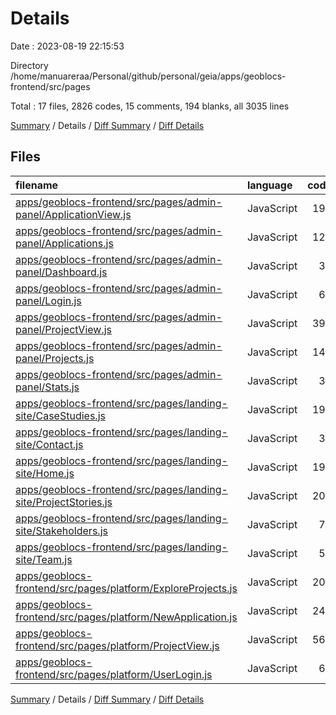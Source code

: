 # Details

Date : 2023-08-19 22:15:53

Directory /home/manuareraa/Personal/github/personal/geia/apps/geoblocs-frontend/src/pages

Total : 17 files,  2826 codes, 15 comments, 194 blanks, all 3035 lines

[Summary](results.md) / Details / [Diff Summary](diff.md) / [Diff Details](diff-details.md)

## Files
| filename | language | code | comment | blank | total |
| :--- | :--- | ---: | ---: | ---: | ---: |
| [apps/geoblocs-frontend/src/pages/admin-panel/ApplicationView.js](/apps/geoblocs-frontend/src/pages/admin-panel/ApplicationView.js) | JavaScript | 197 | 0 | 9 | 206 |
| [apps/geoblocs-frontend/src/pages/admin-panel/Applications.js](/apps/geoblocs-frontend/src/pages/admin-panel/Applications.js) | JavaScript | 121 | 1 | 14 | 136 |
| [apps/geoblocs-frontend/src/pages/admin-panel/Dashboard.js](/apps/geoblocs-frontend/src/pages/admin-panel/Dashboard.js) | JavaScript | 37 | 0 | 8 | 45 |
| [apps/geoblocs-frontend/src/pages/admin-panel/Login.js](/apps/geoblocs-frontend/src/pages/admin-panel/Login.js) | JavaScript | 66 | 0 | 7 | 73 |
| [apps/geoblocs-frontend/src/pages/admin-panel/ProjectView.js](/apps/geoblocs-frontend/src/pages/admin-panel/ProjectView.js) | JavaScript | 395 | 6 | 20 | 421 |
| [apps/geoblocs-frontend/src/pages/admin-panel/Projects.js](/apps/geoblocs-frontend/src/pages/admin-panel/Projects.js) | JavaScript | 140 | 1 | 12 | 153 |
| [apps/geoblocs-frontend/src/pages/admin-panel/Stats.js](/apps/geoblocs-frontend/src/pages/admin-panel/Stats.js) | JavaScript | 38 | 0 | 7 | 45 |
| [apps/geoblocs-frontend/src/pages/landing-site/CaseStudies.js](/apps/geoblocs-frontend/src/pages/landing-site/CaseStudies.js) | JavaScript | 192 | 1 | 8 | 201 |
| [apps/geoblocs-frontend/src/pages/landing-site/Contact.js](/apps/geoblocs-frontend/src/pages/landing-site/Contact.js) | JavaScript | 33 | 0 | 6 | 39 |
| [apps/geoblocs-frontend/src/pages/landing-site/Home.js](/apps/geoblocs-frontend/src/pages/landing-site/Home.js) | JavaScript | 196 | 0 | 14 | 210 |
| [apps/geoblocs-frontend/src/pages/landing-site/ProjectStories.js](/apps/geoblocs-frontend/src/pages/landing-site/ProjectStories.js) | JavaScript | 201 | 2 | 11 | 214 |
| [apps/geoblocs-frontend/src/pages/landing-site/Stakeholders.js](/apps/geoblocs-frontend/src/pages/landing-site/Stakeholders.js) | JavaScript | 78 | 1 | 9 | 88 |
| [apps/geoblocs-frontend/src/pages/landing-site/Team.js](/apps/geoblocs-frontend/src/pages/landing-site/Team.js) | JavaScript | 58 | 1 | 14 | 73 |
| [apps/geoblocs-frontend/src/pages/platform/ExploreProjects.js](/apps/geoblocs-frontend/src/pages/platform/ExploreProjects.js) | JavaScript | 201 | 2 | 10 | 213 |
| [apps/geoblocs-frontend/src/pages/platform/NewApplication.js](/apps/geoblocs-frontend/src/pages/platform/NewApplication.js) | JavaScript | 240 | 0 | 18 | 258 |
| [apps/geoblocs-frontend/src/pages/platform/ProjectView.js](/apps/geoblocs-frontend/src/pages/platform/ProjectView.js) | JavaScript | 566 | 0 | 20 | 586 |
| [apps/geoblocs-frontend/src/pages/platform/UserLogin.js](/apps/geoblocs-frontend/src/pages/platform/UserLogin.js) | JavaScript | 67 | 0 | 7 | 74 |

[Summary](results.md) / Details / [Diff Summary](diff.md) / [Diff Details](diff-details.md)